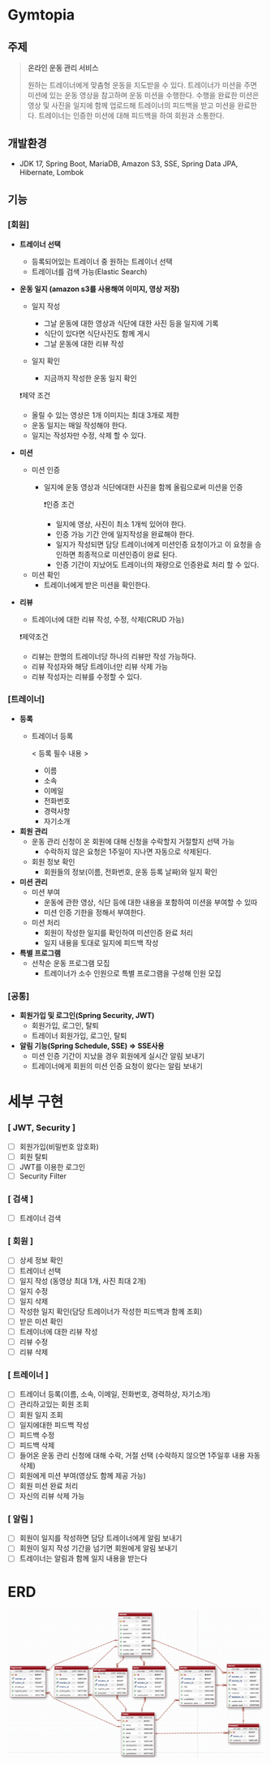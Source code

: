 # Gymtopia



## 주제

> **온라인 운동 관리 서비스**
> 
> 원하는 트레이너에게 맞춤형 운동을 지도받을 수 있다.
> 트레이너가 미션을 주면 미션에 있는 운동 영상을 참고하며 운동 미션을 수행한다. 수행을 완료한 미션은 영상 및 사진을 일지에 함께 업로드해 트레이너의 피드백을 받고 미션을
> 완료한다.
> 트레이너는 인증한 미션에 대해 피드백을 하여 회원과 소통한다.

## 개발환경

- JDK 17, Spring Boot, MariaDB, Amazon S3, SSE, Spring Data JPA, Hibernate, Lombok

## 기능

### **[회원]**

- **트레이너 선택**
 
  - 등록되어있는 트레이너 중 원하는 트레이너 선택
  - 트레이너를 검색 가능(Elastic Search)
  
- **운동 일지 (amazon s3를 사용해여 이미지, 영상 저장)**
    - 일지 작성
        - 그날 운동에 대한 영상과 식단에 대한 사진 등을 일지에 기록
        - 식단이 있다면 식단사진도 함께 게시
        - 그날 운동에 대한 리뷰 작성

    - 일지 확인
        - 지금까지 작성한 운동 일지 확인

   ❗️제약 조건 

    - 올릴 수 있는 영상은 1개 이미지는 최대 3개로 제한
    - 운동 일지는 매일 작성해야 한다.
    - 일지는 작성자만 수정, 삭제 할 수 있다.
- **미션** 

  - 미션 인증
    - 일지에 운동 영상과 식단에대한 사진을 함께 올림으로써 미션을 인증

      ❗인증 조건 

        - 일지에 영상, 사진이 최소 1개씩 있어야 한다.
        - 인증 가능 기간 안에 일지작성을 완료해야 한다.
        - 일지가 작성되면 담당 트레이너에게 미션인증 요청이가고 이 요청을 승인하면 최종적으로 미션인증이 완료 된다.
        - 인증 기간이 지났어도 트레이너의 재량으로 인증완료 처리 할 수 있다.
  - 미션 확인
      - 트레이너에게 받은 미션을 확인한다.

- **리뷰**
    - 트레이너에 대한 리뷰 작성, 수정, 삭제(CRUD 가능)

  ❗제약조건

    - 리뷰는 한명의 트레이너당 하나의 리뷰만 작성 가능하다.
    - 리뷰 작성자와 해당 트레이너만 리뷰 삭제 가능
    - 리뷰 작성자는 리뷰를 수정할 수 있다.

### **[트레이너]**

- **등록**
    - 트레이너 등록

        < 등록 필수 내용 >
      - 이름
      - 소속
      - 이메일
      - 전화번호
      - 경력사항
      - 자기소개
- **회원 관리**
    - 운동 관리 신청이 온 회원에 대해 신청을 수락할지 거절할지 선택 가능
        - 수락하지 않은 요청은 1주일이 지나면 자동으로 삭제된다.
    - 회원 정보 확인
        - 회원들의 정보(이름, 전화번호, 운동 등록 날짜)와 일지 확인
- **미션 관리**
    - 미션 부여
        - 운동에 관한 영상, 식단 등에 대한 내용을 포함하여 미션을 부여할 수 있따
        - 미션 인증 기한을 정해서 부여한다.
    - 미션 처리
        - 회원이 작성한 일지를 확인하여 미션인증 완료 처리
        - 일지 내용을 토대로 일지에 피드백 작성
- **특별 프로그램**
  - 선착순 운동 프로그램 모집
    - 트레이너가 소수 인원으로 특별 프로그램을 구성해 인원 모집

### **[공통]**

- **회원가입 및 로그인(Spring Security, JWT)**
    - 회원가입, 로그인, 탈퇴
    - 트레이너 회원가입, 로그인, 탈퇴
- **알림 기능(Spring Schedule, SSE) ⇒ SSE사용**   
    - 미션 인증 기간이 지났을 경우 회원에게 실시간 알림 보내기
    - 트레이너에게 회원의 미션 인증 요청이 왔다는 알림 보내기


# **세부 구현**

 ### [ JWT, Security ]
- [ ] 회원가입(비밀번호 암호화)
- [ ] 회원 탈퇴
- [ ] JWT를 이용한 로그인
- [ ] Security Filter

### [ 검색 ]
- [ ] 트레이너 검색

### [ 회원 ]
- [ ] 상세 정보 확인
- [ ] 트레이너 선택
- [ ] 일지 작성 (동영상 최대 1개, 사진 최대 2개)
- [ ] 일지 수정
- [ ] 일지 삭제
- [ ] 작성한 일지 확인(담당 트레이너가 작성한 피드백과 함께 조회)
- [ ] 받은 미션 확인
- [ ] 트레이너에 대한 리뷰 작성
- [ ] 리뷰 수정
- [ ] 리뷰 삭제

### [ 트레이너 ]
- [ ] 트레이너 등록(이름, 소속, 이메일, 전화번호, 경력하상, 자기소개)
- [ ] 관리하고있는 회원 조회
- [ ] 회원 일지 조회
- [ ] 일지에대한 피드백 작성
- [ ] 피드백 수정
- [ ] 피드백 삭제
- [ ] 들어온 운동 관리 신청에 대해 수락, 거절 선택 (수락하지 않으면 1주일후 내용 자동 삭제)
- [ ] 회원에게 미션 부여(영상도 함께 제공 가능)
- [ ] 회원 미션 완료 처리
- [ ] 자신의 리뷰 삭제 가능

### [ 알림 ]
- [ ] 회원이 일지를 작성하면 담당 트레이너에게 알림 보내기
- [ ] 회원이 일지 작성 기간을 넘기면 회원에게 알림 보내기
- [ ] 트레이너는 알림과 함께 일지 내용을 받는다

# ERD

<img src="Gymtopia_ERD.png">
